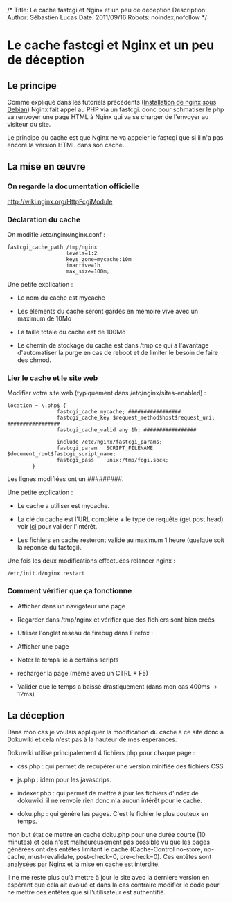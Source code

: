/*
Title: Le cache fastcgi et Nginx et un peu de déception
Description: 
Author: Sébastien Lucas
Date: 2011/09/16
Robots: noindex,nofollow
*/
# Le cache fastcgi et Nginx et un peu de déception

## Le principe
Comme expliqué dans les tutoriels précédents ([Installation de nginx sous Debian](blog/nginx-php-install)) Nginx fait appel au PHP via un fastcgi. donc pour schmatiser le php va renvoyer une page HTML à Nginx qui va se charger de l'envoyer au visiteur du site.

Le principe du cache est que Nginx ne va appeler le fastcgi que si il n'a pas encore la version HTML dans son cache.
## La mise en œuvre

### On regarde la documentation officielle
http://wiki.nginx.org/HttpFcgiModule
### Déclaration du cache

On modifie /etc/nginx/nginx.conf :

	
	fastcgi_cache_path /tmp/nginx
	                   levels=1:2
	                   keys_zone=mycache:10m
	                   inactive=1h
	                   max_size=100m;

Une petite explication : 

*	Le nom du cache est mycache

*	Les éléments du cache seront gardés en mémoire vive avec un maximum de 10Mo

*	La taille totale du cache est de 100Mo

*	Le chemin de stockage du cache est dans /tmp ce qui a l'avantage d'automatiser la purge en cas de reboot et de limiter le besoin de faire des chmod.
### Lier le cache et le site web

Modifier votre site web (typiquement dans /etc/nginx/sites-enabled) :

	
	location ~ \.php$ {
	                fastcgi_cache mycache; #################
	                fastcgi_cache_key $request_method$host$request_uri; #################
	                fastcgi_cache_valid any 1h; #################
	
	                include /etc/nginx/fastcgi_params;
	                fastcgi_param   SCRIPT_FILENAME  $document_root$fastcgi_script_name;
	                fastcgi_pass    unix:/tmp/fcgi.sock;
	        }


Les lignes modifiées ont un #########.

Une petite explication :

*	Le cache a utiliser est mycache.

*	La clé du cache est l'URL complète + le type de requête (get post head) voir [ici](http://tonykwon.com/tag/fastcgi_cache/) pour valider l'intérêt.

*	Les fichiers en cache resteront valide au maximum 1 heure (quelque soit la réponse du fastcgi).

Une fois les deux modifications effectuées relancer nginx :

	
	/etc/init.d/nginx restart

### Comment vérifier que ça fonctionne

*	Afficher dans un navigateur une page

*	Regarder dans /tmp/nginx et vérifier que des fichiers sont bien créés

*	Utiliser l'onglet réseau de firebug dans Firefox :
   * Afficher une page
   * Noter le temps lié à certains scripts
   * recharger la page (même avec un CTRL + F5)
   * Valider que le temps a baissé drastiquement (dans mon cas 400ms -> 12ms)
## La déception

Dans mon cas je voulais appliquer la modification du cache à ce site donc à Dokuwiki et cela n'est pas à la hauteur de mes espérances.

Dokuwiki utilise principalement 4 fichiers php pour chaque page :

*	css.php : qui permet de récupérer une version minifiée des fichiers CSS.

*	js.php : idem pour les javascrips.

*	indexer.php : qui permet de mettre à jour les fichiers d'index de dokuwiki. il ne renvoie rien donc n'a aucun intérêt pour le cache.

*	doku.php : qui génère les pages. C'est le fichier le plus couteux en temps.

mon but état de mettre en cache doku.php pour une durée courte (10 minutes) et cela n'est malheureusement pas possible vu que les pages générées ont des entêtes limitant le cache (Cache-Control	no-store, no-cache, must-revalidate, post-check=0, pre-check=0). Ces entêtes sont analysées par Nginx et la mise en cache est interdite.

Il ne me reste plus qu'à mettre à jour le site avec la dernière version en espérant que cela ait évolué et dans la cas contraire modifier le code pour ne mettre ces entêtes que si l'utilisateur est authentifié.







